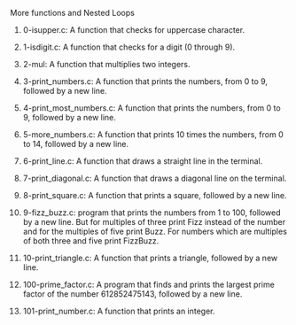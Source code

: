 More functions and Nested Loops

1. 0-isupper.c: A function that checks for uppercase character.

2. 1-isdigit.c: A function that checks for a digit (0 through 9).

3. 2-mul: A function that multiplies two integers.

4. 3-print_numbers.c: A function that prints the numbers, from 0 to 9, followed by a new line.

5. 4-print_most_numbers.c: A  function that prints the numbers, from 0 to 9, followed by a new line.

6. 5-more_numbers.c: A function that prints 10 times the numbers, from 0 to 14, followed by a new line.

7. 6-print_line.c: A function that draws a straight line in the terminal.

8. 7-print_diagonal.c: A function that draws a diagonal line on the terminal.

9. 8-print_square.c: A function that prints a square, followed by a new line.

10. 9-fizz_buzz.c: program that prints the numbers from 1 to 100, followed by a new line. But for multiples of three print Fizz instead of the number and for the multiples of five print Buzz. For numbers which are multiples of both three and five print FizzBuzz.

11. 10-print_triangle.c: A function that prints a triangle, followed by a new line.

12. 100-prime_factor.c: A program that finds and prints the largest prime factor of the number 612852475143, followed by a new line.

13. 101-print_number.c: A function that prints an integer. 
